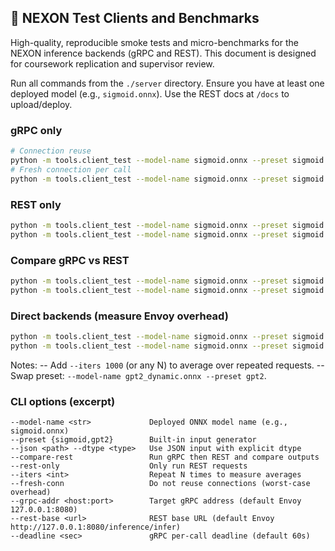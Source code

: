 ## 🧪 NEXON Test Clients and Benchmarks

High-quality, reproducible smoke tests and micro-benchmarks for the NEXON inference backends (gRPC and REST). This document is designed for coursework replication and supervisor review.

Run all commands from the `./server` directory. Ensure you have at least one deployed model (e.g., `sigmoid.onnx`). Use the REST docs at `/docs` to upload/deploy.

### gRPC only
```bash
# Connection reuse
python -m tools.client_test --model-name sigmoid.onnx --preset sigmoid
# Fresh connection per call
python -m tools.client_test --model-name sigmoid.onnx --preset sigmoid --fresh-conn
```

### REST only
```bash
python -m tools.client_test --model-name sigmoid.onnx --preset sigmoid --rest-only
python -m tools.client_test --model-name sigmoid.onnx --preset sigmoid --rest-only --fresh-conn
```

### Compare gRPC vs REST
```bash
python -m tools.client_test --model-name sigmoid.onnx --preset sigmoid --compare-rest
python -m tools.client_test --model-name sigmoid.onnx --preset sigmoid --compare-rest --fresh-conn
```

### Direct backends (measure Envoy overhead)
```bash
python -m tools.client_test --model-name sigmoid.onnx --preset sigmoid --grpc-addr 127.0.0.1:50051
python -m tools.client_test --model-name sigmoid.onnx --preset sigmoid --rest-only --rest-base http://127.0.0.1:8000/inference/infer
```

Notes:
-- Add `--iters 1000` (or any N) to average over repeated requests.
-- Swap preset: `--model-name gpt2_dynamic.onnx --preset gpt2`.

### CLI options (excerpt)

```text
--model-name <str>             Deployed ONNX model name (e.g., sigmoid.onnx)
--preset {sigmoid,gpt2}        Built-in input generator
--json <path> --dtype <type>   Use JSON input with explicit dtype
--compare-rest                 Run gRPC then REST and compare outputs
--rest-only                    Only run REST requests
--iters <int>                  Repeat N times to measure averages
--fresh-conn                   Do not reuse connections (worst-case overhead)
--grpc-addr <host:port>        Target gRPC address (default Envoy 127.0.0.1:8080)
--rest-base <url>              REST base URL (default Envoy http://127.0.0.1:8080/inference/infer)
--deadline <sec>               gRPC per-call deadline (default 60s)
```

